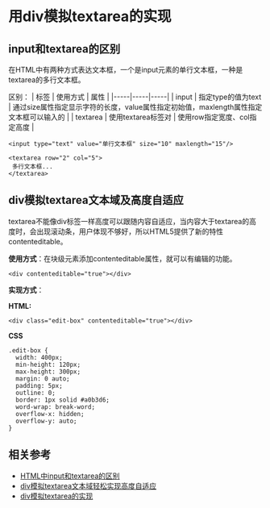 # 用div模拟textarea的实现

## input和textarea的区别
在HTML中有两种方式表达文本框，一个是input元素的单行文本框，一种是textarea的多行文本框。

区别：
| 标签 | 使用方式 | 属性 |
|-----|-----|-----|
| input | 指定type的值为text | 通过size属性指定显示字符的长度，value属性指定初始值，maxlength属性指定文本框可以输入的 |
| textarea | 使用textarea标签对 | 使用row指定宽度、col指定高度 |

```
<input type="text" value="单行文本框" size="10" maxlength="15"/>

<textarea row="2" col="5">
 多行文本框...
</textarea> 

```

## div模拟textarea文本域及高度自适应
textarea不能像div标签一样高度可以跟随内容自适应，当内容大于textarea的高度时，会出现滚动条，用户体现不够好，所以HTML5提供了新的特性contenteditable。

**使用方式**：在块级元素添加contenteditable属性，就可以有编辑的功能。
```
<div contenteditable="true"></div> 
```

**实现方式**：

**HTML:**
```
<div class="edit-box" contenteditable="true"></div> 
```

**CSS**
```
.edit-box {
  width: 400px;
  min-height: 120px;
  max-height: 300px;
  margin: 0 auto;
  padding: 5px;
  outline: 0;
  border: 1px solid #a0b3d6;
  word-wrap: break-word;
  overflow-x: hidden;
  overflow-y: auto;
}

```

## 相关参考
* [HTML中input和textarea的区别](http://www.cnblogs.com/abcd1234/p/4709486.html)
* [div模拟textarea文本域轻松实现高度自适应](http://www.zhangxinxu.com/wordpress/2010/12/div-textarea-height-auto/)
* [div模拟textarea的实现](http://www.jianshu.com/p/da2719fcfd72)